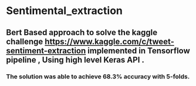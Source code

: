# Sentimental_extraction

## Bert Based approach to solve the kaggle challenge https://www.kaggle.com/c/tweet-sentiment-extraction implemented in Tensorflow pipeline , Using high level Keras API .

### The solution was able to achieve 68.3% accuracy with 5-folds.
